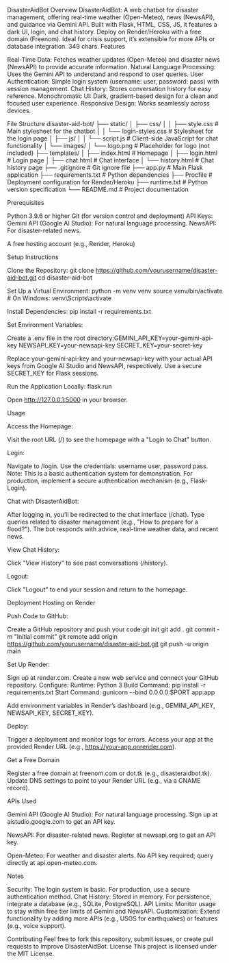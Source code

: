 DisasterAidBot
Overview
DisasterAidBot: A web chatbot for disaster management, offering real-time weather (Open-Meteo), news (NewsAPI), and guidance via Gemini API. Built with Flask, HTML, CSS, JS, it features a dark UI, login, and chat history. Deploy on Render/Heroku with a free domain (Freenom). Ideal for crisis support, it’s extensible for more APIs or database integration. 349 chars.
Features

Real-Time Data: Fetches weather updates (Open-Meteo) and disaster news (NewsAPI) to provide accurate information.
Natural Language Processing: Uses the Gemini API to understand and respond to user queries.
User Authentication: Simple login system (username: user, password: pass) with session management.
Chat History: Stores conversation history for easy reference.
Monochromatic UI: Dark, gradient-based design for a clean and focused user experience.
Responsive Design: Works seamlessly across devices.

File Structure
disaster-aid-bot/
├── static/
│   ├── css/
│   │   ├── style.css        # Main stylesheet for the chatbot
│   │   └── login-styles.css # Stylesheet for the login page
│   ├── js/
│   │   └── script.js        # Client-side JavaScript for chat functionality
│   └── images/
│       └── logo.png         # Placeholder for logo (not included)
├── templates/
│   ├── index.html           # Homepage
│   ├── login.html           # Login page
│   ├── chat.html            # Chat interface
│   └── history.html         # Chat history page
├── .gitignore               # Git ignore file
├── app.py                   # Main Flask application
├── requirements.txt         # Python dependencies
├── Procfile                 # Deployment configuration for Render/Heroku
├── runtime.txt              # Python version specification
└── README.md                # Project documentation

Prerequisites

Python 3.9.6 or higher
Git (for version control and deployment)
API Keys:
Gemini API (Google AI Studio): For natural language processing.
NewsAPI: For disaster-related news.


A free hosting account (e.g., Render, Heroku)

Setup Instructions

Clone the Repository:
git clone https://github.com/yourusername/disaster-aid-bot.git
cd disaster-aid-bot


Set Up a Virtual Environment:
python -m venv venv
source venv/bin/activate  # On Windows: venv\Scripts\activate


Install Dependencies:
pip install -r requirements.txt


Set Environment Variables:

Create a .env file in the root directory:GEMINI_API_KEY=your-gemini-api-key
NEWSAPI_KEY=your-newsapi-key
SECRET_KEY=your-secret-key


Replace your-gemini-api-key and your-newsapi-key with your actual API keys from Google AI Studio and NewsAPI, respectively. Use a secure SECRET_KEY for Flask sessions.


Run the Application Locally:
flask run


Open http://127.0.0.1:5000 in your browser.



Usage

Access the Homepage:

Visit the root URL (/) to see the homepage with a "Login to Chat" button.


Login:

Navigate to /login.
Use the credentials: username user, password pass.
Note: This is a basic authentication system for demonstration. For production, implement a secure authentication mechanism (e.g., Flask-Login).


Chat with DisasterAidBot:

After logging in, you’ll be redirected to the chat interface (/chat).
Type queries related to disaster management (e.g., "How to prepare for a flood?").
The bot responds with advice, real-time weather data, and recent news.


View Chat History:

Click "View History" to see past conversations (/history).


Logout:

Click "Logout" to end your session and return to the homepage.



Deployment
Hosting on Render

Push Code to GitHub:

Create a GitHub repository and push your code:git init
git add .
git commit -m "Initial commit"
git remote add origin https://github.com/yourusername/disaster-aid-bot.git
git push -u origin main




Set Up Render:

Sign up at render.com.
Create a new web service and connect your GitHub repository.
Configure:
Runtime: Python 3
Build Command: pip install -r requirements.txt
Start Command: gunicorn --bind 0.0.0.0:$PORT app:app


Add environment variables in Render’s dashboard (e.g., GEMINI_API_KEY, NEWSAPI_KEY, SECRET_KEY).


Deploy:

Trigger a deployment and monitor logs for errors.
Access your app at the provided Render URL (e.g., https://your-app.onrender.com).



Get a Free Domain

Register a free domain at freenom.com or dot.tk (e.g., disasteraidbot.tk).
Update DNS settings to point to your Render URL (e.g., via a CNAME record).

APIs Used

Gemini API (Google AI Studio): For natural language processing.
Sign up at aistudio.google.com to get an API key.


NewsAPI: For disaster-related news.
Register at newsapi.org to get an API key.


Open-Meteo: For weather and disaster alerts.
No API key required; query directly at api.open-meteo.com.



Notes

Security: The login system is basic. For production, use a secure authentication method.
Chat History: Stored in memory. For persistence, integrate a database (e.g., SQLite, PostgreSQL).
API Limits: Monitor usage to stay within free tier limits of Gemini and NewsAPI.
Customization: Extend functionality by adding more APIs (e.g., USGS for earthquakes) or features (e.g., voice support).

Contributing
Feel free to fork this repository, submit issues, or create pull requests to improve DisasterAidBot.
License
This project is licensed under the MIT License.
